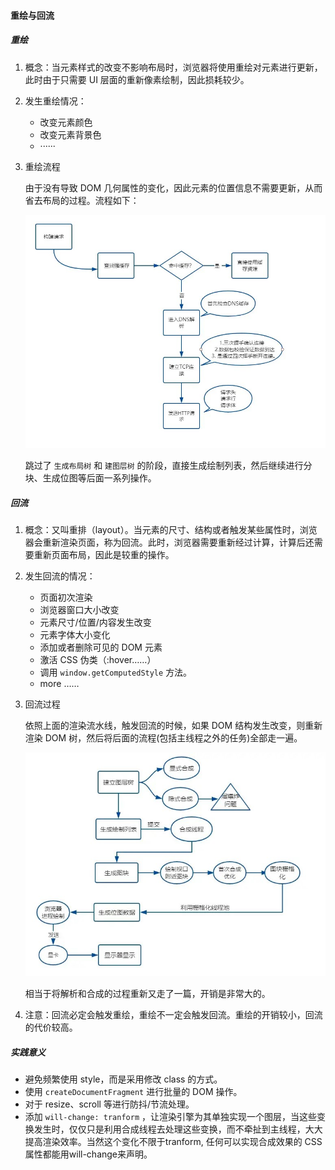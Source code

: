 #### 重绘与回流

##### 重绘

1. 概念：当元素样式的改变不影响布局时，浏览器将使用重绘对元素进行更新，此时由于只需要 UI 层面的重新像素绘制，因此损耗较少。

2. 发生重绘情况：

   - 改变元素颜色
   - 改变元素背景色
   - ······

3. 重绘流程

   由于没有导致 DOM 几何属性的变化，因此元素的位置信息不需要更新，从而省去布局的过程。流程如下：

   <img src="..\img\035.jpg" style="zoom:80%;" />

   跳过了 `生成布局树` 和 `建图层树` 的阶段，直接生成绘制列表，然后继续进行分块、生成位图等后面一系列操作。

##### 回流

1. 概念：又叫重排（layout）。当元素的尺寸、结构或者触发某些属性时，浏览器会重新渲染页面，称为回流。此时，浏览器需要重新经过计算，计算后还需要重新页面布局，因此是较重的操作。

2. 发生回流的情况：

   - 页面初次渲染
   - 浏览器窗口大小改变
   - 元素尺寸/位置/内容发生改变
   - 元素字体大小变化
   - 添加或者删除可见的 DOM 元素
   - 激活 CSS 伪类（:hover……）
   - 调用 `window.getComputedStyle` 方法。
   - more ……

3. 回流过程

   依照上面的渲染流水线，触发回流的时候，如果 DOM 结构发生改变，则重新渲染 DOM 树，然后将后面的流程(包括主线程之外的任务)全部走一遍。

   <img src="..\img\036.jpg" style="zoom:80%;" />

   相当于将解析和合成的过程重新又走了一篇，开销是非常大的。

4. 注意：回流必定会触发重绘，重绘不一定会触发回流。重绘的开销较小，回流的代价较高。

##### 实践意义

- 避免频繁使用 style，而是采用修改 class 的方式。
- 使用 `createDocumentFragment` 进行批量的 DOM 操作。
- 对于 resize、scroll 等进行防抖/节流处理。
- 添加 `will-change: tranform` ，让渲染引擎为其单独实现一个图层，当这些变换发生时，仅仅只是利用合成线程去处理这些变换，而不牵扯到主线程，大大提高渲染效率。当然这个变化不限于tranform, 任何可以实现合成效果的 CSS 属性都能用will-change来声明。
